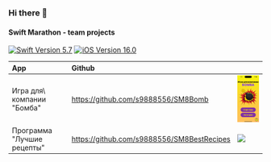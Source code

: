 ### Hi there 👋


#### Swift Marathon - team projects

<p align="left"> 
<a href="https://swift.org">
<img src="https://img.shields.io/badge/Swift-5.7-red" alt="Swift Version 5.7" /></a>
<a href="https://developer.apple.com/ios/">
<img src="https://img.shields.io/badge/iOS-15.0%2B-success" alt="iOS Version 16.0"/></a>
</p>

| App	                  	| Github            |                                      | 
|:---------------------------|:------------------|:------------------------------------|
| Игра для\ компании "Бомба"| https://github.com/s9888556/SM8Bomb       | <img src="images/SM8Bomb.png" width="160">| 
| Программа "Лучшие рецепты"| https://github.com/s9888556/SM8BestRecipes| <img src="images/BestRecipes.gif" width="160">| 


<!--
**s9888556/s9888556** is a ✨ _special_ ✨ repository because its `README.md` (this file) appears on your GitHub profile.

Here are some ideas to get you started:

- 🔭 I’m currently working on ...
- 🌱 I’m currently learning ...
- 👯 I’m looking to collaborate on ...
- 🤔 I’m looking for help with ...
- 💬 Ask me about ...
- 📫 How to reach me: ...
- 😄 Pronouns: ...
- ⚡ Fun fact: ...
-->
